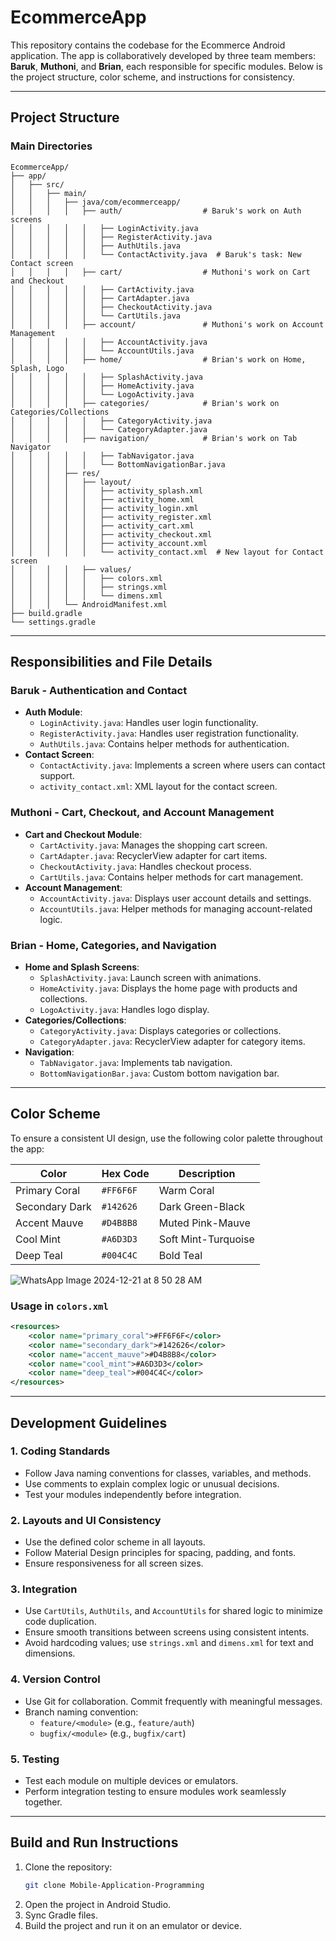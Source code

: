 
# EcommerceApp

This repository contains the codebase for the Ecommerce Android application. The app is collaboratively developed by three team members: **Baruk**, **Muthoni**, and **Brian**, each responsible for specific modules. Below is the project structure, color scheme, and instructions for consistency.

---

## Project Structure

### Main Directories
```
EcommerceApp/
├── app/
│   ├── src/
│   │   ├── main/
│   │   │   ├── java/com/ecommerceapp/
│   │   │   │   ├── auth/                  # Baruk's work on Auth screens
│   │   │   │   │   ├── LoginActivity.java
│   │   │   │   │   ├── RegisterActivity.java
│   │   │   │   │   ├── AuthUtils.java
│   │   │   │   │   └── ContactActivity.java  # Baruk's task: New Contact screen
│   │   │   │   ├── cart/                  # Muthoni's work on Cart and Checkout
│   │   │   │   │   ├── CartActivity.java
│   │   │   │   │   ├── CartAdapter.java
│   │   │   │   │   ├── CheckoutActivity.java
│   │   │   │   │   └── CartUtils.java
│   │   │   │   ├── account/               # Muthoni's work on Account Management
│   │   │   │   │   ├── AccountActivity.java
│   │   │   │   │   └── AccountUtils.java
│   │   │   │   ├── home/                  # Brian's work on Home, Splash, Logo
│   │   │   │   │   ├── SplashActivity.java
│   │   │   │   │   ├── HomeActivity.java
│   │   │   │   │   └── LogoActivity.java
│   │   │   │   ├── categories/            # Brian's work on Categories/Collections
│   │   │   │   │   ├── CategoryActivity.java
│   │   │   │   │   └── CategoryAdapter.java
│   │   │   │   ├── navigation/            # Brian's work on Tab Navigator
│   │   │   │   │   ├── TabNavigator.java
│   │   │   │   │   └── BottomNavigationBar.java
│   │   │   ├── res/
│   │   │   │   ├── layout/
│   │   │   │   │   ├── activity_splash.xml
│   │   │   │   │   ├── activity_home.xml
│   │   │   │   │   ├── activity_login.xml
│   │   │   │   │   ├── activity_register.xml
│   │   │   │   │   ├── activity_cart.xml
│   │   │   │   │   ├── activity_checkout.xml
│   │   │   │   │   ├── activity_account.xml
│   │   │   │   │   └── activity_contact.xml  # New layout for Contact screen
│   │   │   │   ├── values/
│   │   │   │   │   ├── colors.xml
│   │   │   │   │   ├── strings.xml
│   │   │   │   │   └── dimens.xml
│   │   │   └── AndroidManifest.xml
├── build.gradle
└── settings.gradle

```

---

## Responsibilities and File Details

### **Baruk** - Authentication and Contact  
- **Auth Module**:  
  - `LoginActivity.java`: Handles user login functionality.  
  - `RegisterActivity.java`: Handles user registration functionality.  
  - `AuthUtils.java`: Contains helper methods for authentication.  
- **Contact Screen**:  
  - `ContactActivity.java`: Implements a screen where users can contact support.  
  - `activity_contact.xml`: XML layout for the contact screen.

### **Muthoni** - Cart, Checkout, and Account Management  
- **Cart and Checkout Module**:  
  - `CartActivity.java`: Manages the shopping cart screen.  
  - `CartAdapter.java`: RecyclerView adapter for cart items.  
  - `CheckoutActivity.java`: Handles checkout process.  
  - `CartUtils.java`: Contains helper methods for cart management.  
- **Account Management**:  
  - `AccountActivity.java`: Displays user account details and settings.  
  - `AccountUtils.java`: Helper methods for managing account-related logic.

### **Brian** - Home, Categories, and Navigation  
- **Home and Splash Screens**:  
  - `SplashActivity.java`: Launch screen with animations.  
  - `HomeActivity.java`: Displays the home page with products and collections.  
  - `LogoActivity.java`: Handles logo display.  
- **Categories/Collections**:  
  - `CategoryActivity.java`: Displays categories or collections.  
  - `CategoryAdapter.java`: RecyclerView adapter for category items.  
- **Navigation**:  
  - `TabNavigator.java`: Implements tab navigation.  
  - `BottomNavigationBar.java`: Custom bottom navigation bar.

---

## Color Scheme

To ensure a consistent UI design, use the following color palette throughout the app:

| Color          | Hex Code   | Description            |
|-----------------|------------|-----------------------|
| Primary Coral   | `#FF6F6F` | Warm Coral             |
| Secondary Dark  | `#142626` | Dark Green-Black       |
| Accent Mauve    | `#D4B8B8` | Muted Pink-Mauve       |
| Cool Mint       | `#A6D3D3` | Soft Mint-Turquoise    |
| Deep Teal       | `#004C4C` | Bold Teal              |

![WhatsApp Image 2024-12-21 at 8 50 28 AM](https://github.com/user-attachments/assets/f51015a0-7353-49e0-81d8-05bfd4b4fcc1)


### Usage in `colors.xml`
```xml
<resources>
    <color name="primary_coral">#FF6F6F</color>
    <color name="secondary_dark">#142626</color>
    <color name="accent_mauve">#D4B8B8</color>
    <color name="cool_mint">#A6D3D3</color>
    <color name="deep_teal">#004C4C</color>
</resources>

```

---

## Development Guidelines

### 1. **Coding Standards**  
- Follow Java naming conventions for classes, variables, and methods.  
- Use comments to explain complex logic or unusual decisions.  
- Test your modules independently before integration.  

### 2. **Layouts and UI Consistency**  
- Use the defined color scheme in all layouts.  
- Follow Material Design principles for spacing, padding, and fonts.  
- Ensure responsiveness for all screen sizes.

### 3. **Integration**  
- Use `CartUtils`, `AuthUtils`, and `AccountUtils` for shared logic to minimize code duplication.  
- Ensure smooth transitions between screens using consistent intents.  
- Avoid hardcoding values; use `strings.xml` and `dimens.xml` for text and dimensions.

### 4. **Version Control**  
- Use Git for collaboration. Commit frequently with meaningful messages.  
- Branch naming convention:  
  - `feature/<module>` (e.g., `feature/auth`)  
  - `bugfix/<module>` (e.g., `bugfix/cart`)  

### 5. **Testing**  
- Test each module on multiple devices or emulators.  
- Perform integration testing to ensure modules work seamlessly together.

---

## Build and Run Instructions

1. Clone the repository:
   ```bash
   git clone Mobile-Application-Programming
   ```
2. Open the project in Android Studio.  
3. Sync Gradle files.  
4. Build the project and run it on an emulator or device.
